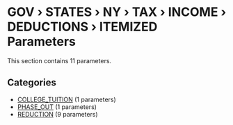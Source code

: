 # GOV › STATES › NY › TAX › INCOME › DEDUCTIONS › ITEMIZED Parameters

This section contains 11 parameters.

## Categories

- [COLLEGE_TUITION](college_tuition/index.md) (1 parameters)
- [PHASE_OUT](phase_out/index.md) (1 parameters)
- [REDUCTION](reduction/index.md) (9 parameters)

